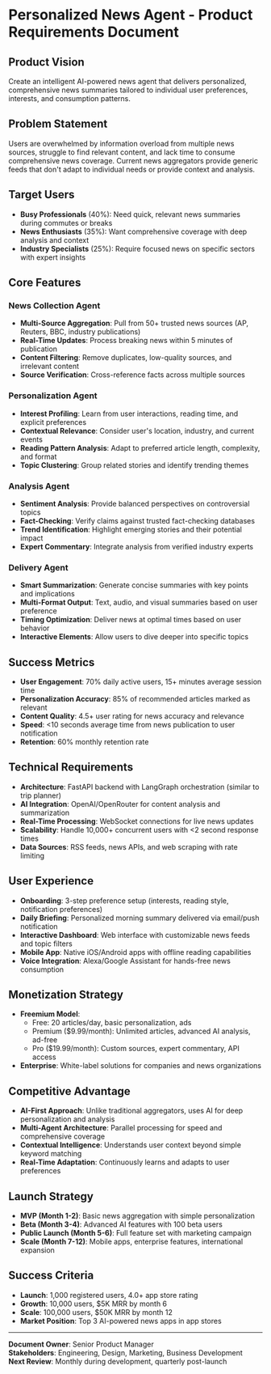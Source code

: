 # Personalized News Agent - Product Requirements Document

## Product Vision
Create an intelligent AI-powered news agent that delivers personalized, comprehensive news summaries tailored to individual user preferences, interests, and consumption patterns.

## Problem Statement
Users are overwhelmed by information overload from multiple news sources, struggle to find relevant content, and lack time to consume comprehensive news coverage. Current news aggregators provide generic feeds that don't adapt to individual needs or provide context and analysis.

## Target Users
- **Busy Professionals** (40%): Need quick, relevant news summaries during commutes or breaks
- **News Enthusiasts** (35%): Want comprehensive coverage with deep analysis and context
- **Industry Specialists** (25%): Require focused news on specific sectors with expert insights

## Core Features

### News Collection Agent
- **Multi-Source Aggregation**: Pull from 50+ trusted news sources (AP, Reuters, BBC, industry publications)
- **Real-Time Updates**: Process breaking news within 5 minutes of publication
- **Content Filtering**: Remove duplicates, low-quality sources, and irrelevant content
- **Source Verification**: Cross-reference facts across multiple sources

### Personalization Agent
- **Interest Profiling**: Learn from user interactions, reading time, and explicit preferences
- **Contextual Relevance**: Consider user's location, industry, and current events
- **Reading Pattern Analysis**: Adapt to preferred article length, complexity, and format
- **Topic Clustering**: Group related stories and identify trending themes

### Analysis Agent
- **Sentiment Analysis**: Provide balanced perspectives on controversial topics
- **Fact-Checking**: Verify claims against trusted fact-checking databases
- **Trend Identification**: Highlight emerging stories and their potential impact
- **Expert Commentary**: Integrate analysis from verified industry experts

### Delivery Agent
- **Smart Summarization**: Generate concise summaries with key points and implications
- **Multi-Format Output**: Text, audio, and visual summaries based on user preference
- **Timing Optimization**: Deliver news at optimal times based on user behavior
- **Interactive Elements**: Allow users to dive deeper into specific topics

## Success Metrics
- **User Engagement**: 70% daily active users, 15+ minutes average session time
- **Personalization Accuracy**: 85% of recommended articles marked as relevant
- **Content Quality**: 4.5+ user rating for news accuracy and relevance
- **Speed**: <10 seconds average time from news publication to user notification
- **Retention**: 60% monthly retention rate

## Technical Requirements
- **Architecture**: FastAPI backend with LangGraph orchestration (similar to trip planner)
- **AI Integration**: OpenAI/OpenRouter for content analysis and summarization
- **Real-Time Processing**: WebSocket connections for live news updates
- **Scalability**: Handle 10,000+ concurrent users with <2 second response times
- **Data Sources**: RSS feeds, news APIs, and web scraping with rate limiting

## User Experience
- **Onboarding**: 3-step preference setup (interests, reading style, notification preferences)
- **Daily Briefing**: Personalized morning summary delivered via email/push notification
- **Interactive Dashboard**: Web interface with customizable news feeds and topic filters
- **Mobile App**: Native iOS/Android apps with offline reading capabilities
- **Voice Integration**: Alexa/Google Assistant for hands-free news consumption

## Monetization Strategy
- **Freemium Model**: 
  - Free: 20 articles/day, basic personalization, ads
  - Premium ($9.99/month): Unlimited articles, advanced AI analysis, ad-free
  - Pro ($19.99/month): Custom sources, expert commentary, API access
- **Enterprise**: White-label solutions for companies and news organizations

## Competitive Advantage
- **AI-First Approach**: Unlike traditional aggregators, uses AI for deep personalization and analysis
- **Multi-Agent Architecture**: Parallel processing for speed and comprehensive coverage
- **Contextual Intelligence**: Understands user context beyond simple keyword matching
- **Real-Time Adaptation**: Continuously learns and adapts to user preferences

## Launch Strategy
- **MVP (Month 1-2)**: Basic news aggregation with simple personalization
- **Beta (Month 3-4)**: Advanced AI features with 100 beta users
- **Public Launch (Month 5-6)**: Full feature set with marketing campaign
- **Scale (Month 7-12)**: Mobile apps, enterprise features, international expansion

## Success Criteria
- **Launch**: 1,000 registered users, 4.0+ app store rating
- **Growth**: 10,000 users, $5K MRR by month 6
- **Scale**: 100,000 users, $50K MRR by month 12
- **Market Position**: Top 3 AI-powered news apps in app stores

---

**Document Owner**: Senior Product Manager  
**Stakeholders**: Engineering, Design, Marketing, Business Development  
**Next Review**: Monthly during development, quarterly post-launch
